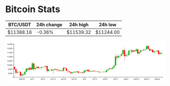 # Bitcoin Stats

BTC/USDT|24h change|24h high|24h low|
|---|---|---|---|
|$11388.16|-0.36%|$11539.32|$11244.00|

<img src="./chart.svg">

